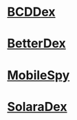 # [BCDDex](https://ryxeleron.github.io/storage/iyrbackup/legacy/master/Elements/BCDDex)
# [BetterDex](https://ryxeleron.github.io/storage/iyrbackup/legacy/master/Elements/BetterDex)
# [MobileSpy](https://ryxeleron.github.io/storage/iyrbackup/legacy/master/Elements/MobileSpy)
# [SolaraDex](https://ryxeleron.github.io/storage/iyrbackup/legacy/master/Elements/SolaraDex)